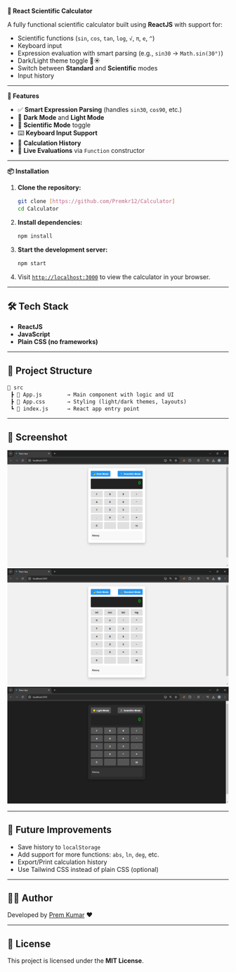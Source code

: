 
**📱 React Scientific Calculator**

A fully functional scientific calculator built using **ReactJS** with support for:
- Scientific functions (`sin`, `cos`, `tan`, `log`, `√`, `π`, `e`, `^`)
- Keyboard input
- Expression evaluation with smart parsing (e.g., `sin30` → `Math.sin(30°)`)
- Dark/Light theme toggle 🌙☀️
- Switch between **Standard** and **Scientific** modes
- Input history

---

**🚀 Features**

- ✅ **Smart Expression Parsing** (handles `sin30`, `cos90`, etc.)
- 🎨 **Dark Mode** and **Light Mode**
- 🔬 **Scientific Mode** toggle
- ⌨️ **Keyboard Input Support**
- 📜 **Calculation History**
- 🔁 **Live Evaluations** via `Function` constructor

---

**📦 Installation**

1. **Clone the repository:**
   ```bash
   git clone [https://github.com/Premkr12/Calculator]
   cd Calculator
   ```

2. **Install dependencies:**
   ```bash
   npm install
   ```

3. **Start the development server:**
   ```bash
   npm start
   ```

4. Visit [`http://localhost:3000`](http://localhost:3000) to view the calculator in your browser.

---

## 🛠️ Tech Stack

- **ReactJS**
- **JavaScript**
- **Plain CSS (no frameworks)**

---

## 📂 Project Structure

```
📁 src
 ┣ 📄 App.js        → Main component with logic and UI
 ┣ 📄 App.css       → Styling (light/dark themes, layouts)
 ┗ 📄 index.js      → React app entry point
```

---

## 📸 Screenshot

![Standard Mode](https://github.com/Premkr12/Calculator/blob/main/Screenshot%202025-06-09%20123551.png?raw=true)
![Scientific Mode](https://github.com/Premkr12/Calculator/blob/main/Screenshot%202025-06-09%20123538.png?raw=true)
![Dark Mode](https://github.com/Premkr12/Calculator/blob/main/Screenshot%202025-06-09%20123559.png?raw=true)

---

## 🤖 Future Improvements

- Save history to `localStorage`
- Add support for more functions: `abs`, `ln`, `deg`, etc.
- Export/Print calculation history
- Use Tailwind CSS instead of plain CSS (optional)

---

## 🧑‍💻 Author

Developed by [Prem Kumar](https://github.com/Premkr12) ❤️

---

## 📄 License

This project is licensed under the **MIT License**.
